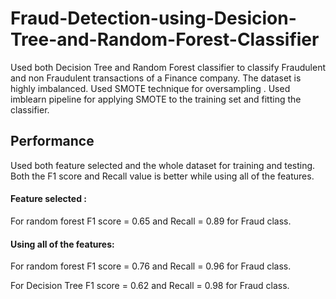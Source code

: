 
# Fraud-Detection-using-Desicion-Tree-and-Random-Forest-Classifier

Used both Decision Tree and Random Forest classifier to classify Fraudulent and non Fraudulent 
transactions of a Finance company. 
The dataset is highly imbalanced. Used SMOTE technique for 
oversampling . Used imblearn pipeline for applying SMOTE to the training set 
and fitting the classifier. 


##  Performance

Used both feature selected and the whole dataset for training
and testing. 
Both the F1 score and Recall value is better while using all 
of the features. 

#### Feature selected :
For random forest
F1 score = 0.65 and Recall = 0.89 for Fraud class. 

#### Using all of the features:
For random forest 
F1 score = 0.76 and Recall = 0.96 for Fraud class. 

For Decision Tree 
F1 score = 0.62 and Recall = 0.98 for Fraud class. 
